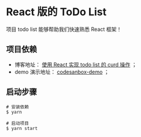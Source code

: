 # React 版的 ToDo List

项目 todo list 能够帮助我们快速熟悉 React 框架！

## 项目依赖

- 博客地址： [使用 React 实现 todo list 的 curd 操作](https://www.xiabingbao.com/post/react/todo-list-sjec5l.html) ；
- demo 演示地址： [codesanbox-demo](https://codesandbox.io/p/sandbox/keen-darkness-uqt60t) ；

## 启动步骤

```shell
# 安装依赖
$ yarn

# 启动项目
$ yarn start
```
